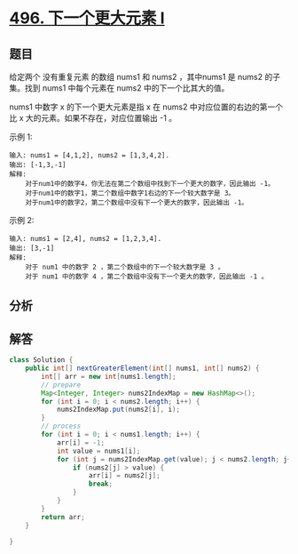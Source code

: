 # [496. 下一个更大元素 I](https://leetcode-cn.com/problems/next-greater-element-i/)



## 题目

给定两个 没有重复元素 的数组 nums1 和 nums2 ，其中nums1 是 nums2 的子集。找到 nums1 中每个元素在 nums2 中的下一个比其大的值。

nums1 中数字 x 的下一个更大元素是指 x 在 nums2 中对应位置的右边的第一个比 x 大的元素。如果不存在，对应位置输出 -1 。

示例 1:

```
输入: nums1 = [4,1,2], nums2 = [1,3,4,2].
输出: [-1,3,-1]
解释:
    对于num1中的数字4，你无法在第二个数组中找到下一个更大的数字，因此输出 -1。
    对于num1中的数字1，第二个数组中数字1右边的下一个较大数字是 3。
    对于num1中的数字2，第二个数组中没有下一个更大的数字，因此输出 -1。
```


示例 2:

```
输入: nums1 = [2,4], nums2 = [1,2,3,4].
输出: [3,-1]
解释:
    对于 num1 中的数字 2 ，第二个数组中的下一个较大数字是 3 。
    对于 num1 中的数字 4 ，第二个数组中没有下一个更大的数字，因此输出 -1 。
```

## 分析



## 解答

```java
class Solution {
    public int[] nextGreaterElement(int[] nums1, int[] nums2) {
        int[] arr = new int[nums1.length];
        // prepare
        Map<Integer, Integer> nums2IndexMap = new HashMap<>();
        for (int i = 0; i < nums2.length; i++) {
            nums2IndexMap.put(nums2[i], i);
        }
        // process
        for (int i = 0; i < nums1.length; i++) {
            arr[i] = -1;
            int value = nums1[i];
            for (int j = nums2IndexMap.get(value); j < nums2.length; j++) {
                if (nums2[j] > value) {
                    arr[i] = nums2[j];
                    break;
                }
            }
        }
        return arr;
    }

}
```

